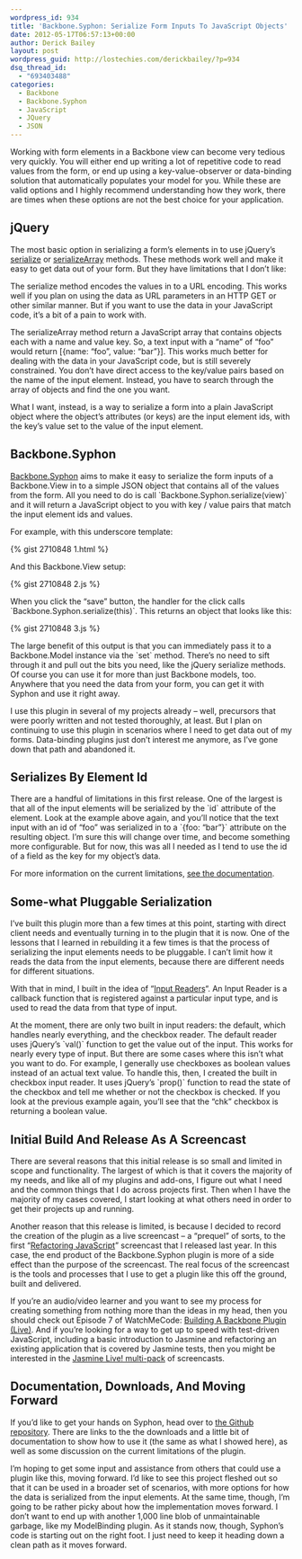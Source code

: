 ```yaml
---
wordpress_id: 934
title: 'Backbone.Syphon: Serialize Form Inputs To JavaScript Objects'
date: 2012-05-17T06:57:13+00:00
author: Derick Bailey
layout: post
wordpress_guid: http://lostechies.com/derickbailey/?p=934
dsq_thread_id:
  - "693403488"
categories:
  - Backbone
  - Backbone.Syphon
  - JavaScript
  - JQuery
  - JSON
---
```

Working with form elements in a Backbone view can become very tedious very quickly. You will either end up writing a lot of repetitive code to read values from the form, or end up using a key-value-observer or data-binding solution that automatically populates your model for you. While these are valid options and I highly recommend understanding how they work, there are times when these options are not the best choice for your application.

## jQuery

The most basic option in serializing a form&#8217;s elements in to use jQuery&#8217;s [serialize](http://api.jquery.com/serialize/) or [serializeArray](http://api.jquery.com/serializeArray/) methods. These methods work well and make it easy to get data out of your form. But they have limitations that I don&#8217;t like:

The serialize method encodes the values in to a URL encoding. This works well if you plan on using the data as URL parameters in an HTTP GET or other similar manner. But if you want to use the data in your JavaScript code, it&#8217;s a bit of a pain to work with.

The serializeArray method return a JavaScript array that contains objects each with a name and value key. So, a text input with a &#8220;name&#8221; of &#8220;foo&#8221; would return [{name: &#8220;foo&#8221;, value: &#8220;bar&#8221;}]. This works much better for dealing with the data in your JavaScript code, but is still severely constrained. You don&#8217;t have direct access to the key/value pairs based on the name of the input element. Instead, you have to search through the array of objects and find the one you want. 

What I want, instead, is a way to serialize a form into a plain JavaScript object where the object&#8217;s attributes (or keys) are the input element ids, with the key&#8217;s value set to the value of the input element.

## Backbone.Syphon

[Backbone.Syphon](https://github.com/derickbailey/backbone.syphon) aims to make it easy to serialize the form inputs of a Backbone.View in to a simple JSON object that contains all of the values from the form. All you need to do is call \`Backbone.Syphon.serialize(view)\` and it will return a JavaScript object to you with key / value pairs that match the input element ids and values.

For example, with this underscore template:

{% gist 2710848 1.html %}

And this Backbone.View setup:

{% gist 2710848 2.js %}

When you click the &#8220;save&#8221; button, the handler for the click calls \`Backbone.Syphon.serialize(this)\`. This returns an object that looks like this:

{% gist 2710848 3.js %}

The large benefit of this output is that you can immediately pass it to a Backbone.Model instance via the \`set\` method. There&#8217;s no need to sift through it and pull out the bits you need, like the jQuery serialize methods. Of course you can use it for more than just Backbone models, too. Anywhere that you need the data from your form, you can get it with Syphon and use it right away.

I use this plugin in several of my projects already &#8211; well, precursors that were poorly written and not tested thoroughly, at least. But I plan on continuing to use this plugin in scenarios where I need to get data out of my forms. Data-binding plugins just don&#8217;t interest me anymore, as I&#8217;ve gone down that path and abandoned it. 

## Serializes By Element Id

There are a handful of limitations in this first release. One of the largest is that all of the input elements will be serialized by the \`id\` attribute of the element. Look at the example above again, and you&#8217;ll notice that the text input with an id of &#8220;foo&#8221; was serialized in to a \`{foo: &#8220;bar&#8221;}\` attribute on the resulting object. I&#8217;m sure this will change over time, and become something more configurable. But for now, this was all I needed as I tend to use the id of a field as the key for my object&#8217;s data.

For more information on the current limitations, [see the documentation](https://github.com/derickbailey/backbone.syphon#current-limitation).

## Some-what Pluggable Serialization

I&#8217;ve built this plugin more than a few times at this point, starting with direct client needs and eventually turning in to the plugin that it is now. One of the lessons that I learned in rebuilding it a few times is that the process of serializing the input elements needs to be pluggable. I can&#8217;t limit how it reads the data from the input elements, because there are different needs for different situations. 

With that in mind, I built in the idea of &#8220;[Input Readers](https://github.com/derickbailey/backbone.syphon#register-your-own-input-readers)&#8220;. An Input Reader is a callback function that is registered against a particular input type, and is used to read the data from that type of input. 

At the moment, there are only two built in input readers: the default, which handles nearly everything, and the checkbox reader. The default reader uses jQuery&#8217;s \`val()\` function to get the value out of the input. This works for nearly every type of input. But there are some cases where this isn&#8217;t what you want to do. For example, I generally use checkboxes as boolean values instead of an actual text value. To handle this, then, I created the built in checkbox input reader. It uses jQuery&#8217;s \`prop()\` function to read the state of the checkbox and tell me whether or not the checkbox is checked. If you look at the previous example again, you&#8217;ll see that the &#8220;chk&#8221; checkbox is returning a boolean value.

## Initial Build And Release As A Screencast

There are several reasons that this initial release is so small and limited in scope and functionality. The largest of which is that it covers the majority of my needs, and like all of my plugins and add-ons, I figure out what I need and the common things that I do across projects first. Then when I have the majority of my cases covered, I start looking at what others need in order to get their projects up and running.

Another reason that this release is limited, is because I decided to record the creation of the plugin as a live screencast &#8211; a &#8220;prequel&#8221; of sorts, to the first &#8220;[Refactoring JavaScript](http://www.watchmecode.net/refactoring-javascript)&#8221; screencast that I released last year. In this case, the end product of the Backbone.Syphon plugin is more of a side effect than the purpose of the screencast. The real focus of the screencast is the tools and processes that I use to get a plugin like this off the ground, built and delivered. 

If you&#8217;re an audio/video learner and you want to see my process for creating something from nothing more than the ideas in my head, then you should check out Episode 7 of WatchMeCode: [Building A Backbone Plugin (Live)](http://www.watchmecode.net/backbone-plugin). And if you&#8217;re looking for a way to get up to speed with test-driven JavaScript, including a basic introduction to Jasmine and refactoring an existing application that is covered by Jasmine tests, then you might be interested in the [Jasmine Live! multi-pack](http://www.watchmecode.net/jasmine-live) of screencasts.

## Documentation, Downloads, And Moving Forward

If you&#8217;d like to get your hands on Syphon, head over to [the Github repository](https://github.com/derickbailey/backbone.syphon). There are links to the the downloads and a little bit of documentation to show how to use it (the same as what I showed here), as well as some discussion on the current limitations of the plugin.

I&#8217;m hoping to get some input and assistance from others that could use a plugin like this, moving forward. I&#8217;d like to see this project fleshed out so that it can be used in a broader set of scenarios, with more options for how the data is serialized from the input elements. At the same time, though, I&#8217;m going to be rather picky about how the implementation moves forward. I don&#8217;t want to end up with another 1,000 line blob of unmaintainable garbage, like my ModelBinding plugin. As it stands now, though, Syphon&#8217;s code is starting out on the right foot. I just need to keep it heading down a clean path as it moves forward.

 
